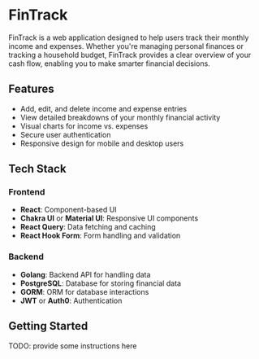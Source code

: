 # FinTrack

FinTrack is a web application designed to help users track their monthly income and expenses. Whether you're managing personal finances or tracking a household budget, FinTrack provides a clear overview of your cash flow, enabling you to make smarter financial decisions.

## Features

- Add, edit, and delete income and expense entries
- View detailed breakdowns of your monthly financial activity
- Visual charts for income vs. expenses
- Secure user authentication
- Responsive design for mobile and desktop users

## Tech Stack

### Frontend
- **React**: Component-based UI
- **Chakra UI** or **Material UI**: Responsive UI components
- **React Query**: Data fetching and caching
- **React Hook Form**: Form handling and validation

### Backend
- **Golang**: Backend API for handling data
- **PostgreSQL**: Database for storing financial data
- **GORM**: ORM for database interactions
- **JWT** or **Auth0**: Authentication

## Getting Started
TODO: provide some instructions here
